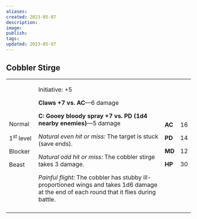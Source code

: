 ```yaml
---
aliases: 
created: 2023-05-07
description: 
image: 
publish: 
tags: 
updated: 2023-05-07
---
```


## Cobbler Stirge

<table>
<colgroup>
<col style="width: 16%" />
<col style="width: 72%" />
<col style="width: 5%" />
<col style="width: 5%" />
</colgroup>
<tbody>
<tr class="odd">
<td><p>Normal</p>
<p>1<sup>st</sup> level</p>
<p>Blocker</p>
<p>Beast</p></td>
<td><p>Initiative: +5</p>
<p><strong>Claws +7 vs. AC</strong>—6 damage</p>
<p><strong>C: Gooey bloody spray +7 vs. PD (1d4 nearby
enemies)</strong>—5 damage</p>
<p><em>Natural even hit or miss:</em> The target is stuck (save
ends).</p>
<p><em>Natural odd hit or miss:</em> The cobbler stirge takes 3
damage.</p>
<p><em>Painful flight:</em> The cobbler has stubby ill-proportioned
wings and takes 1d6 damage at the end of each round that it flies during
battle.</p></td>
<td><p><strong>AC</strong></p>
<p><strong>PD</strong></p>
<p><strong>MD</strong></p>
<p><strong>HP</strong></p></td>
<td><p>16</p>
<p>14</p>
<p>12</p>
<p>30</p></td>
</tr>
<tr class="even">
<td></td>
<td></td>
<td></td>
<td></td>
</tr>
</tbody>
</table>

